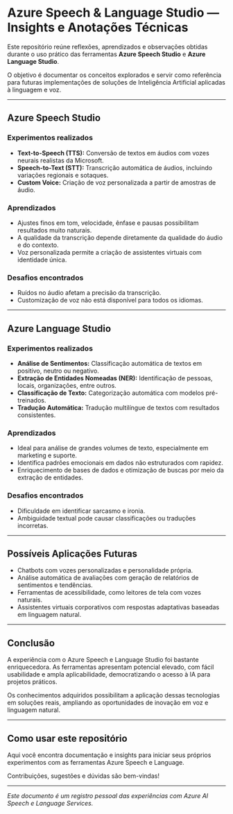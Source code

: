 # Azure Speech & Language Studio — Insights e Anotações Técnicas

Este repositório reúne reflexões, aprendizados e observações obtidas durante o uso prático das ferramentas **Azure Speech Studio** e **Azure Language Studio**.

O objetivo é documentar os conceitos explorados e servir como referência para futuras implementações de soluções de Inteligência Artificial aplicadas à linguagem e voz.

---

## Azure Speech Studio

### Experimentos realizados
- **Text-to-Speech (TTS):** Conversão de textos em áudios com vozes neurais realistas da Microsoft.  
- **Speech-to-Text (STT):** Transcrição automática de áudios, incluindo variações regionais e sotaques.  
- **Custom Voice:** Criação de voz personalizada a partir de amostras de áudio.

### Aprendizados
- Ajustes finos em tom, velocidade, ênfase e pausas possibilitam resultados muito naturais.  
- A qualidade da transcrição depende diretamente da qualidade do áudio e do contexto.  
- Voz personalizada permite a criação de assistentes virtuais com identidade única.

### Desafios encontrados
- Ruídos no áudio afetam a precisão da transcrição.  
- Customização de voz não está disponível para todos os idiomas.

---

## Azure Language Studio

### Experimentos realizados
- **Análise de Sentimentos:** Classificação automática de textos em positivo, neutro ou negativo.  
- **Extração de Entidades Nomeadas (NER):** Identificação de pessoas, locais, organizações, entre outros.  
- **Classificação de Texto:** Categorização automática com modelos pré-treinados.  
- **Tradução Automática:** Tradução multilíngue de textos com resultados consistentes.

### Aprendizados
- Ideal para análise de grandes volumes de texto, especialmente em marketing e suporte.  
- Identifica padrões emocionais em dados não estruturados com rapidez.  
- Enriquecimento de bases de dados e otimização de buscas por meio da extração de entidades.

### Desafios encontrados
- Dificuldade em identificar sarcasmo e ironia.  
- Ambiguidade textual pode causar classificações ou traduções incorretas.

---

## Possíveis Aplicações Futuras

- Chatbots com vozes personalizadas e personalidade própria.  
- Análise automática de avaliações com geração de relatórios de sentimentos e tendências.  
- Ferramentas de acessibilidade, como leitores de tela com vozes naturais.  
- Assistentes virtuais corporativos com respostas adaptativas baseadas em linguagem natural.

---

## Conclusão

A experiência com o Azure Speech e Language Studio foi bastante enriquecedora. As ferramentas apresentam potencial elevado, com fácil usabilidade e ampla aplicabilidade, democratizando o acesso à IA para projetos práticos.

Os conhecimentos adquiridos possibilitam a aplicação dessas tecnologias em soluções reais, ampliando as oportunidades de inovação em voz e linguagem natural.

---

## Como usar este repositório

Aqui você encontra documentação e insights para iniciar seus próprios experimentos com as ferramentas Azure Speech e Language.

Contribuições, sugestões e dúvidas são bem-vindas!

---

*Este documento é um registro pessoal das experiências com Azure AI Speech e Language Services.*
